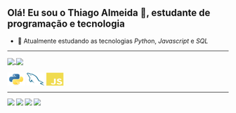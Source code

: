 ## Olá! Eu sou o Thiago Almeida 👋, estudante de programação e tecnologia

- 🌱 Atualmente estudando as tecnologias *Pytho*n, *Javascript* e *SQL*

---
<a href="https://github.com/ThiagoDCode">
  <img height=180 align="center" src="https://github-readme-stats.vercel.app/api?username=ThiagoDCode&show_icons=true&theme=gotham&rank_icon=github" />
</a>
<a href="https://github.com/ThiagoDCode">
  <img height=180 align="center" src="https://github-readme-stats.vercel.app/api/top-langs?username=ThiagoDCode&layout=compact&langs_count=8&card_width=100" />
</a>

<div style="display: inline_block"><br>
  <img align="center" alt="Thiago-Python" height="30" width="40" src="https://raw.githubusercontent.com/devicons/devicon/master/icons/python/python-original.svg">
  <img align="center" alt="Thiago-MySQL" height="30" width="40" src="https://raw.githubusercontent.com/devicons/devicon/master/icons/mysql/mysql-original.svg">
  <img align="center" alt="Thiago-Js" height="30" width="40" src="https://raw.githubusercontent.com/devicons/devicon/master/icons/javascript/javascript-plain.svg">
</div>

---

<div>
  <a href = "mailto:thiago.lee.oficial@gmail.com"><img src="https://img.shields.io/badge/Gmail-D14836?style=for-the-badge&logo=gmail&logoColor=white" target="_blank"></a>
  <a href="https://www.linkedin.com/in/thiago-almeida-dcode" target="_blank"><img src="https://img.shields.io/badge/-LinkedIn-%230077B5?style=for-the-badge&logo=linkedin&logoColor=white" target="_blank"></a>
  <a href="https://instagram.com/lee_thiago" target="_blank"><img src="https://img.shields.io/badge/-Instagram-%23E4405F?style=for-the-badge&logo=instagram&logoColor=white" target="_blank"></a>
  <a href="https://discord.gg/dallasdev" target="_blank"><img src="https://img.shields.io/badge/Discord-7289DA?style=for-the-badge&logo=discord&logoColor=white" target="_blank"></a> 
</div>
